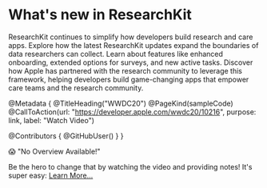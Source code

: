 # What's new in ResearchKit

ResearchKit continues to simplify how developers build research and care apps. Explore how the latest ResearchKit updates expand the boundaries of data researchers can collect. Learn about features like enhanced onboarding, extended options for surveys, and new active tasks. Discover how Apple has partnered with the research community to leverage this framework, helping developers build game-changing apps that empower care teams and the research community.

@Metadata {
   @TitleHeading("WWDC20")
   @PageKind(sampleCode)
   @CallToAction(url: "https://developer.apple.com/wwdc20/10216", purpose: link, label: "Watch Video")

   @Contributors {
      @GitHubUser(<replace this with your GitHub handle>)
   }
}

😱 "No Overview Available!"

Be the hero to change that by watching the video and providing notes! It's super easy:
 [Learn More…](https://wwdcnotes.github.io/WWDCNotes/documentation/wwdcnotes/contributing)
